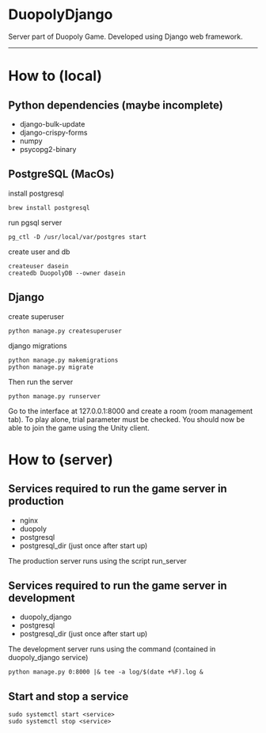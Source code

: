 # DuopolyDjango
Server part of Duopoly Game. Developed using Django web framework.

__________________________________________________

# How to (local) 

## Python dependencies (maybe incomplete)

* django-bulk-update
* django-crispy-forms
* numpy
* psycopg2-binary

## PostgreSQL (MacOs)
install postgresql

    brew install postgresql

run pgsql server

    pg_ctl -D /usr/local/var/postgres start

create user and db

    createuser dasein
    createdb DuopolyDB --owner dasein

## Django 

create superuser
    
    python manage.py createsuperuser
    
django migrations
    
    python manage.py makemigrations
    python manage.py migrate
  
    
Then run the server 
    
    python manage.py runserver
    
Go to the interface at 127.0.0.1:8000 and create a room (room management tab). 
To play alone, trial parameter must be checked.
You should now be able to join the game using the Unity client.

# How to (server) 

## Services required to run the game server in production
* nginx
* duopoly
* postgresql
* postgresql_dir (just once after start up)

The production server runs using the script run_server

## Services required to run the game server in development
* duopoly_django
* postgresql
* postgresql_dir (just once after start up)


The development server runs using the command (contained in duopoly_django service)

    python manage.py 0:8000 |& tee -a log/$(date +%F).log &
  

## Start and stop a service
    sudo systemctl start <service>
    sudo systemctl stop <service>

